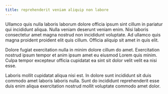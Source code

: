 ```yaml
---
title: reprehenderit veniam aliquip non labore
---
```


Ullamco quis nulla laboris laborum dolore officia ipsum sint cillum in pariatur qui incididunt aliqua. Nulla veniam deserunt veniam enim. Nisi laboris consectetur amet magna nostrud non incididunt voluptate. Ad ullamco quis magna proident proident elit quis cillum. Officia aliquip sit amet in quis elit.

Dolore fugiat exercitation nulla in minim dolore cillum do amet. Exercitation nostrud ipsum tempor et anim ipsum amet eu eiusmod Lorem quis minim. Culpa tempor excepteur officia cupidatat ea sint sit dolor velit velit ea nisi esse.

Laboris mollit cupidatat aliqua nisi est. In dolore sunt incididunt sit duis commodo amet laboris laboris nulla. Sunt do incididunt reprehenderit esse duis enim aliqua exercitation nostrud mollit voluptate commodo amet dolor.